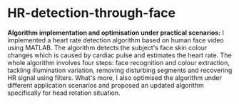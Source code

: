 # HR-detection-through-face
 __Algorithm implementation and optimisation under practical scenarios:__
I implemented a heart rate detection algorithm based on human face video using MATLAB. The algorithm detects the subject's face skin colour changes which is caused by cardiac pulse and estimates the heart rate. The whole algorithm involves four steps: face recognition and colour extraction, tackling illumination variation, removing disturbing segments and recovering HR signal using filters. What's more, I also optimised the algorithm under different application scenarios and proposed an updated algorithm specifically for head rotation situation.
